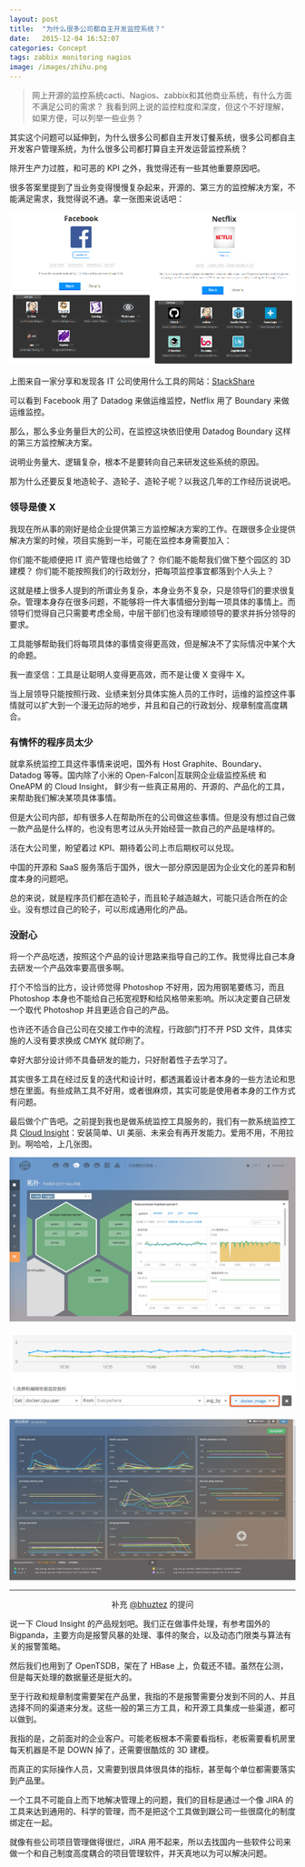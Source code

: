 ```yaml
---
layout: post
title:  "为什么很多公司都自主开发监控系统？"
date:   2015-12-04 16:52:07
categories: Concept
tags: zabbix monitoring nagios
image: /images/zhihu.png
---
```


> 网上开源的监控系统cacti、Nagios、zabbix和其他商业系统，有什么方面不满足公司的需求？ 我看到网上说的监控粒度和深度，但这个不好理解，如果方便，可以列举一些业务？

其实这个问题可以延伸到，为什么很多公司都自主开发订餐系统，很多公司都自主开发客户管理系统，为什么很多公司都打算自主开发运营监控系统？

除开生产力过胜，和可恶的 KPI 之外，我觉得还有一些其他重要原因吧。

很多答案里提到了当业务变得慢慢复杂起来，开源的、第三方的监控解决方案，不能满足需求，我觉得说不通。拿一张图来说话吧：

![](/images/zhihu-monitoring-1.png)


上图来自一家分享和发现各 IT 公司使用什么工具的网站：[StackShare](http://stackshare.io/)

可以看到 Facebook 用了 Datadog 来做运维监控，Netflix 用了 Boundary 来做运维监控。

那么，那么多业务量巨大的公司，在监控这块依旧使用 Datadog Boundary 这样的第三方监控解决方案。

说明业务量大、逻辑复杂，根本不是要转向自己来研发这些系统的原因。

那为什么还要反复地造轮子、造轮子、造轮子呢？以我这几年的工作经历说说吧。

### 领导是傻 X


我现在所从事的刚好是给企业提供第三方监控解决方案的工作。在跟很多企业提供解决方案的时候，项目实施到一半，可能在监控本身需要加入：

你们能不能顺便把 IT 资产管理也给做了？
你们能不能帮我们做下整个园区的 3D 建模？
你们能不能按照我们的行政划分，把每项监控事宜都落到个人头上？

这就是楼上很多人提到的所谓业务复杂，本身业务不复杂，只是领导们的要求很复杂。管理本身存在很多问题，不能够将一件大事情细分到每一项具体的事情上。而领导们觉得自己只需要考虑全局，中层干部们也没有理顺领导的要求并拆分领导的要求。

工具能够帮助我们将每项具体的事情变得更高效，但是解决不了实际情况中某个大的命题。

我一直坚信：工具是让聪明人变得更高效，而不是让傻 X 变得牛 X。


当上层领导只能按照行政、业绩来划分具体实施人员的工作时，运维的监控这件事情就可以扩大到一个漫无边际的地步，并且和自己的行政划分、规章制度高度耦合。

### 有情怀的程序员太少

就拿系统监控工具这件事情来说吧，国外有 Host Graphite、Boundary、Datadog 等等。国内除了小米的 Open-Falcon|互联网企业级监控系统 和 OneAPM 的 Cloud Insight， 鲜少有一些真正易用的、开源的、产品化的工具，来帮助我们解决某项具体事情。

但是大公司内部，却有很多人在帮助所在的公司做这些事情。但是没有想过自己做一款产品是什么样的，也没有思考过从头开始经营一款自己的产品是啥样的。

活在大公司里，盼望着过 KPI、期待着公司上市后期权可以兑现。

中国的开源和 SaaS 服务落后于国外，很大一部分原因是因为企业文化的差异和制度本身的问题吧。

总的来说，就是程序员们都在造轮子，而且轮子越造越大，可能只适合所在的企业。没有想过自己的轮子，可以形成通用化的产品。

### 没耐心


将一个产品吃透，按照这个产品的设计思路来指导自己的工作。我觉得比自己本身去研发一个产品效率要高很多啊。

打个不恰当的比方，设计师觉得 Photoshop 不好用，因为用钢笔要练习，而且 Photoshop 本身也不能给自己拓宽视野和给风格带来影响。所以决定要自己研发一个取代 Photoshop 并且更适合自己的产品。

也许还不适合自己公司在交接工作中的流程，行政部门打不开 PSD 文件，具体实施的人没有要求换成 CMYK 就印刷了。

幸好大部分设计师不具备研发的能力，只好耐着性子去学习了。

其实很多工具在经过反复的迭代和设计时，都透漏着设计者本身的一些方法论和思想在里面。有些成熟工具不好用，或者很麻烦，其实可能是使用者本身的工作方式有问题。

最后做个广告吧。之前提到我也是做系统监控工具服务的，我们有一款系统监控工具 [Cloud Insight](http://www.oneapm.com/ci/feature.html)：安装简单、UI 美丽、未来会有再开发能力。爱用不用，不用拉到。啊哈哈，上几张图。

![](/images/zhihu-monitoring-2.png)

![](/images/zhihu-monitoring-3.png)

![](/images/zhihu-monitoring-4.png)

---

<p style="text-align:center">补充 <a href="https://www.zhihu.com/people/dcddea61834f6b2dcb515f393fe29575" target="_blank">@bhuztez</a> 的提问</p>

说一下 Cloud Insight 的产品规划吧。我们正在做事件处理，有参考国外的 Bigpanda，主要方向是报警风暴的处理、事件的聚合，以及动态门限类与算法有关的报警策略。

然后我们也用到了 OpenTSDB，架在了 HBase 上，负载还不错。虽然在公测，但是每天处理的数据量还是挺大的。

至于行政和规章制度需要架在产品里，我指的不是报警需要分发到不同的人、并且选择不同的渠道来分发。这些一般的第三方工具，和开源工具集成一些渠道，都可以做到。

我指的是，之前面对的企业客户。可能老板根本不需要看指标，老板需要看机房里每天机器是不是 DOWN 掉了，还需要很酷炫的 3D 建模。

而真正的实际操作人员，又需要到很具体很具体的指标，甚至每个单位都需要落实到产品里。

一个工具不可能自上而下地解决管理上的问题，我们的目标是通过一个像 JIRA 的工具来达到通用的、科学的管理，而不是把这个工具做到跟公司一些很腐化的制度绑定在一起。

就像有些公司项目管理做得很烂，JIRA 用不起来，所以去找国内一些软件公司来做一个和自己制度高度耦合的项目管理软件，并天真地以为可以解决问题。
